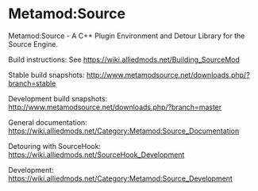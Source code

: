 Metamod:Source
==============

Metamod:Source - A C++ Plugin Environment and Detour Library for the Source Engine.

Build instructions: See <https://wiki.alliedmods.net/Building_SourceMod>

Stable build snapshots: <http://www.metamodsource.net/downloads.php/?branch=stable>

Development build snapshots: <http://www.metamodsource.net/downloads.php/?branch=master>

General documentation: <https://wiki.alliedmods.net/Category:Metamod:Source_Documentation>

Detouring with SourceHook: <https://wiki.alliedmods.net/SourceHook_Development>

Development: <https://wiki.alliedmods.net/Category:Metamod:Source_Development>
